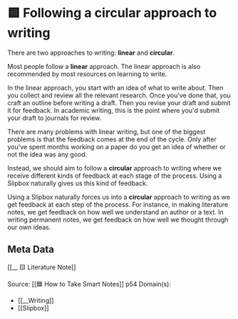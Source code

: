 # 🟨 Following a circular approach to writing

There are two approaches to writing: **linear** and **circular**.

Most people follow a **linear** approach. The linear approach is also recommended by most resources on learning to write.

In the linear approach, you start with an idea of what to write about. Then you collect and review all the relevant research. Once you've done that, you craft an outline before writing a draft. Then you revise your draft and submit it for feedback. In academic writing, this is the point where you'd submit your draft to journals for review.

There are many problems with linear writing, but one of the biggest problems is that the feedback comes at the end of the cycle. Only after you've spent months working on a paper do you get an idea of whether or not the idea was any good.

Instead, we should aim to follow a **circular** approach to writing where we receive different kinds of feedback at each stage of the process. Using a Slipbox naturally gives us this kind of feedback.

Using a Slipbox naturally forces us into a **circular** approach to writing as we get feedback at each step of the process. For instance, in making literature notes, we get feedback on how well we understand an author or a text. In writing permanent notes, we get feedback on how well we thought through our own ideas. 


## Meta Data
[[__ 🟨 Literature Note]]

Source: [[🟦 How to Take Smart Notes]] p54
Domain(s):
- [[__Writing]]
- [[Slipbox]]
